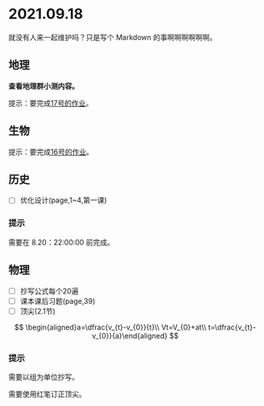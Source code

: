 # 2021.09.18

就没有人来一起维护吗？只是写个 Markdown 的事啊啊啊啊啊啊。

## 地理

**查看地理群小测内容。**

提示：要完成[17号的作业](https://yuioto.gitbook.io/homework/zuo-ye-dan/2021.09.16#sheng-wu)。

## 生物

提示：要完成[16号的作业](https://yuioto.gitbook.io/homework/zuo-ye-dan/2021.09.16#sheng-wu)。

## 历史

* [ ] 优化设计\(page,1~4,第一课\)

### 提示 

需要在 8.20：22:00:00 前完成。

## 物理

* [ ] 抄写公式每个20遍
* [ ] 课本课后习题\(page,39\)
* [ ] 顶尖\(2.1节\)

$$
\begin{aligned}a=\dfrac{v_{t}-v_{0}}{t}\\
Vt=V_{0}+at\\
t=\dfrac{v_{t}-v_{0}}{a}\end{aligned}
$$

### 提示

需要以组为单位抄写。

需要使用红笔订正顶尖。



